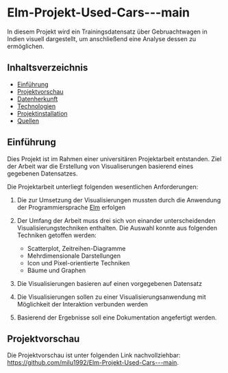 # Elm-Projekt-Used-Cars---main
In diesem Projekt wird ein Trainingsdatensatz über Gebruachtwagen in Indien visuell dargestellt, um anschließend eine Analyse dessen zu ermöglichen.

## Inhaltsverzeichnis
* [Einführung](#Einführung)
* [Projektvorschau](#Projektvorschau)
* [Datenherkunft](#Datenherkunft)
* [Technologien](#Technologien)
* [Projektinstallation](#Projektinstallation)
* [Quellen](#Quellen)

## Einführung
Dies Projekt ist im Rahmen einer universitären Projektarbeit entstanden.
Ziel der Arbeit war die Erstellung von Visualiserungen basierend eines gegebenen Datensatzes. 

Die Projektarbeit unterliegt folgenden wesentlichen Anforderungen: 
1. Die zur Umsetzung der Visualisierungen mussten durch die Anwendung der Programmiersprache [Elm](https://elm-lang.org/) erfolgen
2. Der Umfang der Arbeit muss drei sich von einander unterscheidenden Visualisierungstechniken enthalten. 
    Die Auswahl konnte aus folgenden Techniken getoffen werden:

     - Scatterplot, Zeitreihen-Diagramme
     - Mehrdimensionale Darstellungen
     - Icon und Pixel-orientierte Techniken
     - Bäume und Graphen  

3. Die Visualisierungen basieren auf einen vorgegebenen Datensatz
4. Die Visualisierungen sollen zu einer Visualisierungsanwendung mit Möglichkeit der Interaktion verbunden werden
5. Basierend der Ergebnisse soll eine Dokumentation angefertigt werden.

## Projektvorschau
Die Projektvorschau ist unter folgenden Link nachvollziehbar: https://github.com/milu1992/Elm-Projekt-Used-Cars---main.

